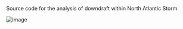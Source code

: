 Source code for the analysis of downdraft within North Atlantic Storm

![image](https://github.com/wnsgur6447/Son_et_al_2024_GRL/assets/170376058/daeb1f52-1176-4e32-90cc-29ef223f1c0b)
